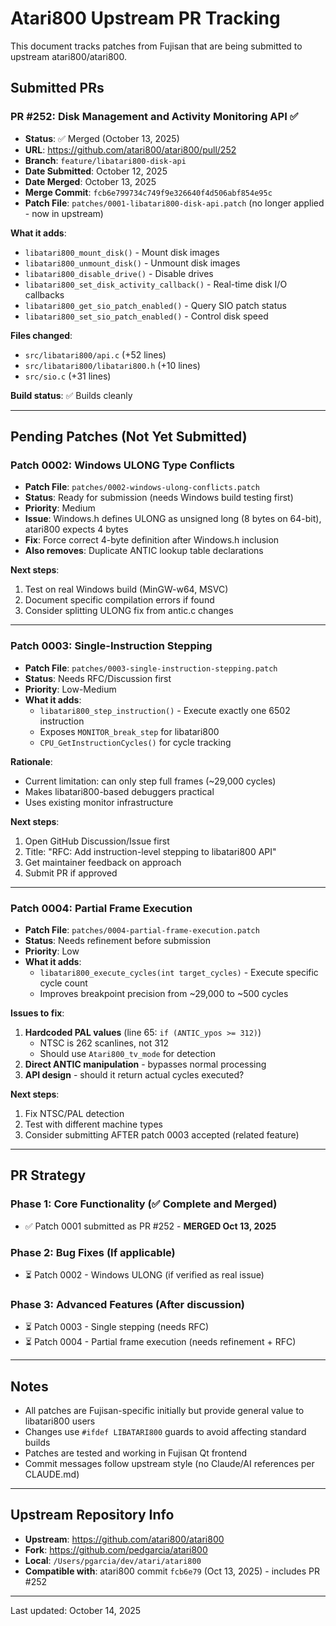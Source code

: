 # Atari800 Upstream PR Tracking

This document tracks patches from Fujisan that are being submitted to upstream atari800/atari800.

## Submitted PRs

### PR #252: Disk Management and Activity Monitoring API ✅
- **Status**: ✅ Merged (October 13, 2025)
- **URL**: https://github.com/atari800/atari800/pull/252
- **Branch**: `feature/libatari800-disk-api`
- **Date Submitted**: October 12, 2025
- **Date Merged**: October 13, 2025
- **Merge Commit**: `fcb6e799734c749f9e326640f4d506abf854e95c`
- **Patch File**: `patches/0001-libatari800-disk-api.patch` (no longer applied - now in upstream)

**What it adds**:
- `libatari800_mount_disk()` - Mount disk images
- `libatari800_unmount_disk()` - Unmount disk images
- `libatari800_disable_drive()` - Disable drives
- `libatari800_set_disk_activity_callback()` - Real-time disk I/O callbacks
- `libatari800_get_sio_patch_enabled()` - Query SIO patch status
- `libatari800_set_sio_patch_enabled()` - Control disk speed

**Files changed**:
- `src/libatari800/api.c` (+52 lines)
- `src/libatari800/libatari800.h` (+10 lines)
- `src/sio.c` (+31 lines)

**Build status**: ✅ Builds cleanly

---

## Pending Patches (Not Yet Submitted)

### Patch 0002: Windows ULONG Type Conflicts
- **Patch File**: `patches/0002-windows-ulong-conflicts.patch`
- **Status**: Ready for submission (needs Windows build testing first)
- **Priority**: Medium
- **Issue**: Windows.h defines ULONG as unsigned long (8 bytes on 64-bit), atari800 expects 4 bytes
- **Fix**: Force correct 4-byte definition after Windows.h inclusion
- **Also removes**: Duplicate ANTIC lookup table declarations

**Next steps**:
1. Test on real Windows build (MinGW-w64, MSVC)
2. Document specific compilation errors if found
3. Consider splitting ULONG fix from antic.c changes

---

### Patch 0003: Single-Instruction Stepping
- **Patch File**: `patches/0003-single-instruction-stepping.patch`
- **Status**: Needs RFC/Discussion first
- **Priority**: Low-Medium
- **What it adds**:
  - `libatari800_step_instruction()` - Execute exactly one 6502 instruction
  - Exposes `MONITOR_break_step` for libatari800
  - `CPU_GetInstructionCycles()` for cycle tracking

**Rationale**:
- Current limitation: can only step full frames (~29,000 cycles)
- Makes libatari800-based debuggers practical
- Uses existing monitor infrastructure

**Next steps**:
1. Open GitHub Discussion/Issue first
2. Title: "RFC: Add instruction-level stepping to libatari800 API"
3. Get maintainer feedback on approach
4. Submit PR if approved

---

### Patch 0004: Partial Frame Execution
- **Patch File**: `patches/0004-partial-frame-execution.patch`
- **Status**: Needs refinement before submission
- **Priority**: Low
- **What it adds**:
  - `libatari800_execute_cycles(int target_cycles)` - Execute specific cycle count
  - Improves breakpoint precision from ~29,000 to ~500 cycles

**Issues to fix**:
1. **Hardcoded PAL values** (line 65: `if (ANTIC_ypos >= 312)`)
   - NTSC is 262 scanlines, not 312
   - Should use `Atari800_tv_mode` for detection
2. **Direct ANTIC manipulation** - bypasses normal processing
3. **API design** - should it return actual cycles executed?

**Next steps**:
1. Fix NTSC/PAL detection
2. Test with different machine types
3. Consider submitting AFTER patch 0003 accepted (related feature)

---

## PR Strategy

### Phase 1: Core Functionality (✅ Complete and Merged)
- ✅ Patch 0001 submitted as PR #252 - **MERGED Oct 13, 2025**

### Phase 2: Bug Fixes (If applicable)
- ⏳ Patch 0002 - Windows ULONG (if verified as real issue)

### Phase 3: Advanced Features (After discussion)
- ⏳ Patch 0003 - Single stepping (needs RFC)
- ⏳ Patch 0004 - Partial frame execution (needs refinement + RFC)

---

## Notes

- All patches are Fujisan-specific initially but provide general value to libatari800 users
- Changes use `#ifdef LIBATARI800` guards to avoid affecting standard builds
- Patches are tested and working in Fujisan Qt frontend
- Commit messages follow upstream style (no Claude/AI references per CLAUDE.md)

---

## Upstream Repository Info

- **Upstream**: https://github.com/atari800/atari800
- **Fork**: https://github.com/pedgarcia/atari800
- **Local**: `/Users/pgarcia/dev/atari/atari800`
- **Compatible with**: atari800 commit `fcb6e79` (Oct 13, 2025) - includes PR #252

---

Last updated: October 14, 2025
